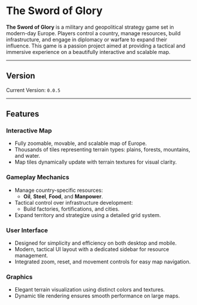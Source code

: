 # The Sword of Glory

**The Sword of Glory** is a military and geopolitical strategy game set in modern-day Europe. Players control a country, manage resources, build infrastructure, and engage in diplomacy or warfare to expand their influence. This game is a passion project aimed at providing a tactical and immersive experience on a beautifully interactive and scalable map.

---

## **Version**
Current Version: `0.0.5`

---

## **Features**

### **Interactive Map**
- Fully zoomable, movable, and scalable map of Europe.
- Thousands of tiles representing terrain types: plains, forests, mountains, and water.
- Map tiles dynamically update with terrain textures for visual clarity.

### **Gameplay Mechanics**
- Manage country-specific resources:
  - **Oil**, **Steel**, **Food**, and **Manpower**.
- Tactical control over infrastructure development:
  - Build factories, fortifications, and cities.
- Expand territory and strategize using a detailed grid system.

### **User Interface**
- Designed for simplicity and efficiency on both desktop and mobile.
- Modern, tactical UI layout with a dedicated sidebar for resource management.
- Integrated zoom, reset, and movement controls for easy map navigation.

### **Graphics**
- Elegant terrain visualization using distinct colors and textures.
- Dynamic tile rendering ensures smooth performance on large maps.
